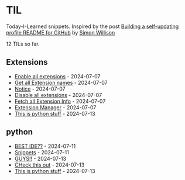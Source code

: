 # TIL

Today-I-Learned snippets. Inspired by the post [Building a self-updating profile README for GitHub](https://simonwillison.net/2020/Jul/10/self-updating-profile-readme/) by [Simon Willison](https://github.com/simonw) 

<!-- count starts -->12<!-- count ends --> TILs so far. 
<!-- index starts -->
## Extensions

* [Enable all extensions](https://coding4hours.github.io/Til/Extensions/Enable_all_extensions) - 2024-07-07
* [Get all Extension names](https://coding4hours.github.io/Til/Extensions/Get_all_extensions) - 2024-07-07
* [Notice](https://coding4hours.github.io/Til/Extensions/readme) - 2024-07-07
* [Disable all extensions](https://coding4hours.github.io/Til/Extensions/Disable_all_extensions) - 2024-07-07
* [Fetch all Extension Info](https://coding4hours.github.io/Til/Extensions/Fetch_Extension_Info) - 2024-07-07
* [Extension Manager](https://coding4hours.github.io/Til/Extensions/Extension_Manager) - 2024-07-07
* [This is python stuff](https://coding4hours.github.io/Til/Extensions/index) - 2024-07-13

## python

* [BEST IDE??](https://coding4hours.github.io/Til/python/BEST-IDE%253F%253F) - 2024-07-11
* [Snippets](https://coding4hours.github.io/Til/python/Snippets) - 2024-07-11
* [GUYS!!](https://coding4hours.github.io/Til/python/GUYS) - 2024-07-13
* [CHeck this out](https://coding4hours.github.io/Til/python/Check-This-Out) - 2024-07-13
* [This is python stuff](https://coding4hours.github.io/Til/python/index) - 2024-07-13
<!-- index ends -->
